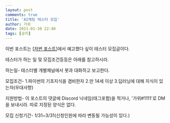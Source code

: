 ```yaml
---
layout: post
comments: true
title: 'AI채팅 테스터 모집'
author: 가위
date: 2021-01-30 22:40
tags: [공지]
---
```


이번 포스트는 [[저번 포스트](https://tales-blog.vercel.app/2021/01/30/AIchat2/)]에서 예고했다 싶이 테스터 모집글이다.

테스터가 하는 일 및 모집조건등등은 아래를 참고하시라.

하는일- 테스터별 개별채널에서 봇과 대화하고 보고한다.

모집조건- 1.파이썬의 기초지식을 겸비한자 2.만 14세 이상 3.딥러닝에 대해 지식이 있는자(우대사항)


지원방법- 이 포스트의 댓글에 Discord 닉네임(태그포함)을 적거나, '가위#1111'로 DM을 보내시라. 따로 지정된 양식은 없다.


모집 신청기간- 1/31~3/31(신청인원에 따라 변동될 가능성이 있다.)
         

